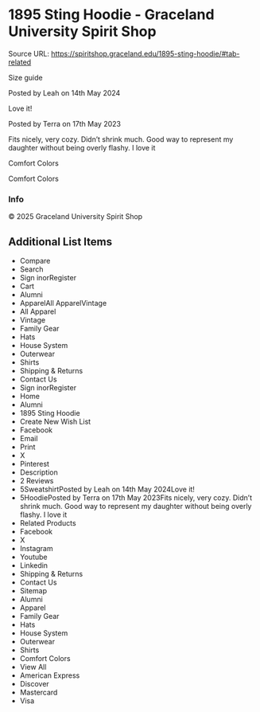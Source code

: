 # 1895 Sting Hoodie - Graceland University Spirit Shop

Source URL: https://spiritshop.graceland.edu/1895-sting-hoodie/#tab-related

Size guide

Posted by Leah on 14th May 2024

Love it!

Posted by Terra on 17th May 2023

Fits nicely, very cozy. Didn’t shrink much. Good way to represent my daughter without being overly flashy. I love it

Comfort Colors

Comfort Colors

### Info

© 2025 Graceland University Spirit Shop


## Additional List Items

- Compare
- Search
- Sign inorRegister
- Cart
- Alumni
- ApparelAll ApparelVintage
- All Apparel
- Vintage
- Family Gear
- Hats
- House System
- Outerwear
- Shirts
- Shipping & Returns
- Contact Us
- Sign inorRegister
- Home
- Alumni
- 1895 Sting Hoodie
- Create New Wish List
- Facebook
- Email
- Print
- X
- Pinterest
- Description
- 2 Reviews
- 5SweatshirtPosted by Leah on 14th May 2024Love it!
- 5HoodiePosted by Terra on 17th May 2023Fits nicely, very cozy. Didn’t shrink much. Good way to represent my daughter without being overly flashy. I love it
- Related Products
- Facebook
- X
- Instagram
- Youtube
- Linkedin
- Shipping & Returns
- Contact Us
- Sitemap
- Alumni
- Apparel
- Family Gear
- Hats
- House System
- Outerwear
- Shirts
- Comfort Colors
- View All
- American Express
- Discover
- Mastercard
- Visa
